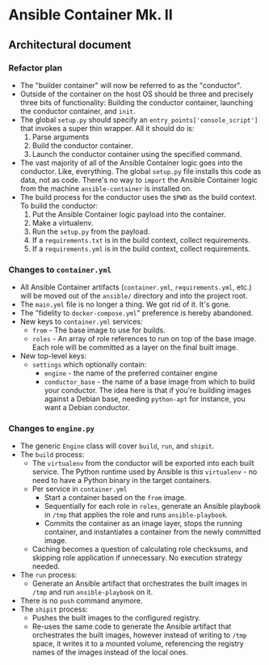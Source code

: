 # Ansible Container Mk. II
## Architectural document

### Refactor plan

* The "builder container" will now be referred to as the "conductor".
* Outside of the container on the host OS should be three and precisely three bits
  of functionality: Building the conductor container, launching the conductor
  container, and `init`.
* The global `setup.py` should specify an `entry_points['console_script']` that
  invokes a super thin wrapper. All it should do is:
    1. Parse arguments
    2. Build the conductor container.
    3. Launch the conductor container using the specified command.
* The vast majority of all of the Ansible Container logic goes into the conductor. 
  Like, everything. The global `setup.py` file installs this code as
  data, not as code. There's no way to `import` the Ansible Container logic from
  the machine `ansible-container` is installed on.
* The build process for the conductor uses the `$PWD` as the build context.
  To build the conductor:
    1. Put the Ansible Container logic payload into the container.
    2. Make a virtualenv.
    3. Run the `setup.py` from the payload.
    4. If a `requirements.txt` is in the build context, collect requirements.
    5. If a `requirements.yml` is in the build context, collect requirements.

### Changes to `container.yml`

* All Ansible Container artifacts (`container.yml`, `requirements.yml`, etc.)
  will be moved out of the `ansible/` directory and into the project root.
* The `main.yml` file is no longer a thing. We got rid of it. It's gone.
* The "fidelity to `docker-compose.yml`" preference is hereby abandoned.
* New keys to `container.yml` services:
  * `from` - The base image to use for builds.
  * `roles` - An array of role references to run on top of the base image. Each
    role will be committed as a layer on the final built image.
* New top-level keys:
  * `settings` which optionally contain:
    * `engine` - the name of the preferred container engine
    * `conductor_base` - the name of a base image from which to build your
      conductor. The idea here is that if you're building images against a Debian
      base, needing `python-apt` for instance, you want a Debian conductor.

### Changes to `engine.py`

* The generic `Engine` class will cover `build`, `run`, and `shipit`.
* The `build` process:
  * The `virtualenv` from the conductor will be exported into each built service.
    The Python runtime used by Ansible is this `virtualenv` - no need to have a
    Python binary in the target containers.
  * Per service in `container.yml`
    * Start a container based on the `from` image.
    * Sequentially for each role in `roles`, generate an Ansible playbook in 
      `/tmp` that applies the role and runs `ansible-playbook`.
    * Commits the container as an image layer, stops the running container, and
      instantiates a container from the newly committed image.
  * Caching becomes a question of calculating role checksums, and skipping role
    application if unnecessary. No execution strategy needed.
* The `run` process:
  * Generate an Ansible artifact that orchestrates the built images in `/tmp`
    and run `ansible-playbook` on it.
* There is no `push` command anymore.
* The `shipit` process:
  * Pushes the built images to the configured registry.
  * Re-uses the same code to generate the Ansible artifact that orchestrates the
    built images, however instead of writing to `/tmp` space, it writes it to a
    mounted volume, referencing the registry names of the images instead of the
    local ones.
